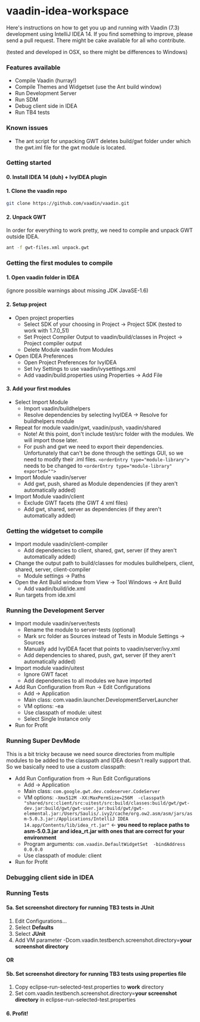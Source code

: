 vaadin-idea-workspace
=====================

Here's instructions on how to get you up and running with Vaadin (7.3) development using IntelliJ IDEA 14.
If you find something to improve, please send a pull request. There might be cake available for all who contribute.

(tested and developed in OSX, so there might be differences to Windows)

### Features available
* Compile Vaadin (hurray!)
* Compile Themes and Widgetset (use the Ant build window)
* Run Development Server
* Run SDM
* Debug client side in IDEA
* Run TB4 tests

### Known issues
* The ant script for unpacking GWT deletes build/gwt folder under which the gwt.iml file for the gwt module is located.

### Getting started
#### 0. Install IDEA 14 (duh) + IvyIDEA plugin


#### 1. Clone the vaadin repo
````sh
git clone https://github.com/vaadin/vaadin.git
````
#### 2. Unpack GWT
In order for everything to work pretty, we need to compile and unpack GWT outside IDEA.
````sh
ant -f gwt-files.xml unpack.gwt
````
### Getting the first modules to compile
#### 1. Open vaadin folder in IDEA
(ignore possible warnings about missing JDK JavaSE-1.6)

#### 2. Setup project
- Open project properties
  - Select SDK of your choosing in Project -> Project SDK (tested to work with 1.7.0_51)
  - Set Project Compiler Output to vaadin/build/classes in Project -> Project compiler output
  - Delete Module vaadin from Modules
- Open IDEA Preferences
  - Open Project Preferences for IvyIDEA
  - Set Ivy Settings to use vaadin/ivysettings.xml
  - Add vaadin/build.properties using Properties -> Add File

#### 3. Add your first modules
- Select Import Module
  - Import vaadin/buildhelpers
  - Resolve dependencies by selecting IvyIDEA -> Resolve for buildhelpers module
- Repeat for module vaadin/gwt, vaadin/push, vaadin/shared
  - Note! At this point, don't include test/src folder with the modules. We will import those later.
  - For push and gwt we need to export their dependencies. Unfortunately that can't be done through the settings GUI, so we need to modify their .iml files. ````<orderEntry type="module-library">```` needs to be changed to ````<orderEntry type="module-library" exported="">````
- Import Module vaadin/server
  - Add gwt, push, shared as Module dependencies (if they aren't automatically added)
- Import Module vaadin/client
  - Exclude GWT facets (the GWT 4 xml files)
  - Add gwt, shared, server as dependencies (if they aren't automatically added)

### Getting the widgetset to compile
- Import module vaadin/client-compiler
  - Add dependencies to client, shared, gwt, server (if they aren't automatically added)
- Change the output path to build/classes for modules buildhelpers, client, shared, server, client-compiler
  - Module settings -> Paths
- Open the Ant Build window from View -> Tool Windows -> Ant Build
  - Add vaadin/build/ide.xml
- Run targets from ide.xml

### Running the Development Server
- Import module vaadin/server/tests
  - Rename the module to server-tests (optional)
  - Mark src folder as Sources instead of Tests in Module Settings -> Sources
  - Manually add IvyIDEA facet that points to vaadin/server/ivy.xml
  - Add dependencies to shared, push, gwt, server (if they aren't automatically added)
- Import module vaadin/uitest
  - Ignore GWT facet
  - Add dependencies to all modules we have imported
- Add Run Configuration from Run -> Edit Configurations
  - Add -> Application
  - Main class: com.vaadin.launcher.DevelopmentServerLauncher
  - VM options: -ea
  - Use classpath of module: uitest
  - Select Single Instance only
- Run for Profit

### Running Super DevMode
This is a bit tricky because we need source directories from multiple modules to be added to the classpath and IDEA doesn't really support that. So we basically need to use a custom classpath:
- Add Run Configuration from -> Run Edit Configurations
  - Add -> Application
  - Main class: ````com.google.gwt.dev.codeserver.CodeServer````
  - VM options: ````-Xmx512M -XX:MaxPermSize=256M  -classpath "shared/src:client/src:uitest/src:build/classes:build/gwt/gwt-dev.jar:build/gwt/gwt-user.jar:build/gwt/gwt-elemental.jar:/Users/Saulis/.ivy2/cache/org.ow2.asm/asm/jars/asm-5.0.3.jar:/Applications/IntelliJ IDEA 14.app/Contents/lib/idea_rt.jar"```` <- __you need to replace paths to asm-5.0.3.jar and idea_rt.jar with ones that are correct for your environment__
  - Program arguments: ````com.vaadin.DefaultWidgetSet  -bindAddress 0.0.0.0 ````
  - Use classpath of module: client
- Run for Profit

### Debugging client side in IDEA

### Running Tests
#### 5a. Set screenshot directory for running TB3 tests in JUnit
1. Edit Configurations...
2. Select __Defaults__
3. Select __JUnit__
4. Add VM parameter -Dcom.vaadin.testbench.screenshot.directory=__your screenshot directory__

#### OR

#### 5b. Set screenshot directory for running TB3 tests using properties file
1. Copy eclipse-run-selected-test.properties to __work__ directory
2. Set com.vaadin.testbench.screenshot.directory=__your screenshot directory__ in eclipse-run-selected-test.properties

#### 6. Profit!
